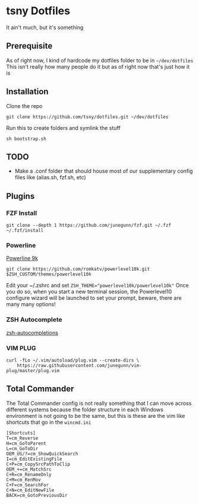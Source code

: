# tsny Dotfiles

It ain't much, but it's something

## Prerequisite

As of right now, I kind of hardcode my dotfiles folder to be in `~/dev/dotfiles`
This isn't really how many people do it but as of right now that's just how it is

## Installation

Clone the repo
```
git clone https://github.com/tsny/dotfiles.git ~/dev/dotfiles
```

Run this to create folders and symlink the stuff

```
sh bootstrap.sh
```

## TODO

- Make a .conf folder that should house most of our supplementary config files like
(alias.sh, fzf.sh, etc)

## Plugins

### FZF Install
```
git clone --depth 1 https://github.com/junegunn/fzf.git ~/.fzf
~/.fzf/install
```

### Powerline
[Powerline 9k](https://gist.github.com/kevin-smets/8568070)

`git clone https://github.com/romkatv/powerlevel10k.git $ZSH_CUSTOM/themes/powerlevel10k`

Edit your ~/.zshrc and set `ZSH_THEME="powerlevel10k/powerlevel10k"`
Once you do so, when you start a new terminal session, the Powerlevel10 configure wizard will be launched to set your prompt, beware, there are many many options!

### ZSH Autocomplete
[zsh-autocompletions](https://github.com/zsh-users/zsh-autosuggestions/blob/master/INSTALL.md)


### VIM PLUG
```
curl -fLo ~/.vim/autoload/plug.vim --create-dirs \
    https://raw.githubusercontent.com/junegunn/vim-plug/master/plug.vim
```

## Total Commander

The Total Commander config is not really something that I can move across different systems because the 
folder structure in each Windows environment is not going to be the same, but this is these are the vim like 
shortcuts that go in the `wincmd.ini`

```
[Shortcuts]
T=cm_Reverse
H=cm_GoToParent
L=cm_GoToDir
OEM_US/?=cm_ShowQuickSearch
I=cm_EditExistingFile
C+P=cm_CopySrcPathToClip
OEM_+=cm_MatchSrc
C+R=cm_RenameOnly
C+M=cm_RenMov
C+F=cm_SearchFor
C+N=cm_EditNewFile
BACK=cm_GotoPreviousDir
```
